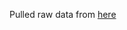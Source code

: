 Pulled raw data from [here](https://cs.baylor.edu/~hamerly/software/europe_population_weighted_centers.html)

